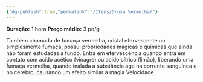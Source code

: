 ```yaml
---
{"dg-publish":true,"permalink":"/Itens/Drusa Vermelha/"}
---
```


__Duração:__ 1 hora
__Preço médio:__ 3 po/g

Também chamada de fumaça vermelha, cristal efervescente ou simplesmente fumaça, possui propriedades mágicas e químicas que ainda não foram estudadas a fundo. 
Entra em efervescência quando entra em contato com acido acético (vinagre) ou acido cítrico (limão), liberando uma fumaça vermelha, quando inalada a substância age na corrente sanguínea e no cérebro, causando um efeito similar a magia Velocidade.